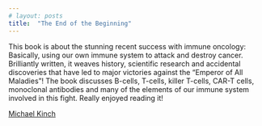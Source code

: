 ```yaml
---
# layout: posts
title:  "The End of the Beginning"
---
```


This book is about the stunning recent success with immune oncology: Basically, using our own immune system to attack and destroy cancer.
Brilliantly written, it weaves history, scientific research and accidental discoveries that have led to major victories against the “Emperor of All Maladies”!
The book discusses B-cells, T-cells, killer T-cells, CAR-T cells, monoclonal antibodies and many of the elements of our immune system involved in this fight. Really enjoyed reading it!


[Michael Kinch ](https://www.goodreads.com/book/show/40554548-the-end-of-the-beginning)
